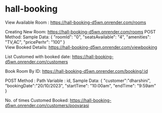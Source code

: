 # hall-booking

View Available Room : https://hall-booking-d5wn.onrender.com/rooms

Creating New Room: https://hall-booking-d5wn.onrender.com/rooms
POST Method: Sample Data: 
{
 "roomId": "0",
 "seatsAvailable": "4",
 "amenities": "TV,AC",
 "pricePerhr": "100"
}                                  
View Booked Details: https://hall-booking-d5wn.onrender.com/viewbooking

List Customed with booked date: https://hall-booking-d5wn.onrender.com/customers

Book Room By ID: https://hall-booking-d5wn.onrender.com/booking/:id

POST Method : Path Variable : id, Sample Data:
{
    "customer":"dharshini",
    "bookingDate":"20/10/2023",
    "startTime": "10:00am",
    "endTime": "9:59am"
}

No. of times Customed Booked: https://hall-booking-d5wn.onrender.com/customers/poovarasi

